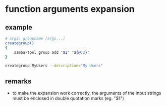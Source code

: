 # function arguments expansion

## example

```sh
# args: groupname [args...]
creategroup()
{
	samba-tool group add "$1" "${@:2}"
}

creategroup MyUsers --description="My Users"
```

## remarks

- to make the expansion work correctly, the arguments of the input strings must be enclosed in double quotation marks (eg. "$1")
